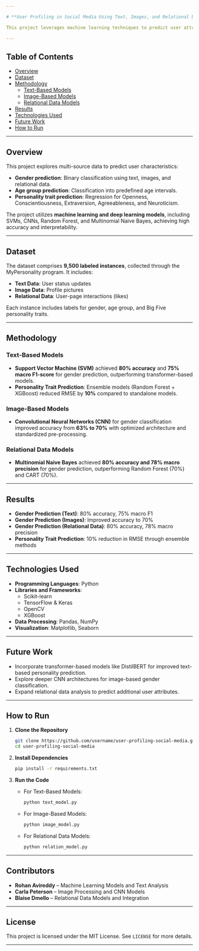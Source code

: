 ```yaml
---

# **User Profiling in Social Media Using Text, Images, and Relational Data**

This project leverages machine learning techniques to predict user attributes—**gender, age group, and Big Five personality traits**—from Facebook data. It integrates multiple data sources, including textual status updates, profile images, and user-page interactions, to build robust predictive models.

---
```


## **Table of Contents**
- [Overview](#overview)  
- [Dataset](#dataset)  
- [Methodology](#methodology)  
  - [Text-Based Models](#text-based-models)  
  - [Image-Based Models](#image-based-models)  
  - [Relational Data Models](#relational-data-models)  
- [Results](#results)  
- [Technologies Used](#technologies-used)  
- [Future Work](#future-work)  
- [How to Run](#how-to-run)  

---

## **Overview**
This project explores multi-source data to predict user characteristics:
- **Gender prediction**: Binary classification using text, images, and relational data.
- **Age group prediction**: Classification into predefined age intervals.
- **Personality trait prediction**: Regression for Openness, Conscientiousness, Extraversion, Agreeableness, and Neuroticism.

The project utilizes **machine learning and deep learning models**, including SVMs, CNNs, Random Forest, and Multinomial Naive Bayes, achieving high accuracy and interpretability.

---

## **Dataset**
The dataset comprises **9,500 labeled instances**, collected through the MyPersonality program. It includes:  
- **Text Data**: User status updates  
- **Image Data**: Profile pictures  
- **Relational Data**: User-page interactions (likes)  

Each instance includes labels for gender, age group, and Big Five personality traits.

---

## **Methodology**

### **Text-Based Models**
- **Support Vector Machine (SVM)** achieved **80% accuracy** and **75% macro F1-score** for gender prediction, outperforming transformer-based models.  
- **Personality Trait Prediction**: Ensemble models (Random Forest + XGBoost) reduced RMSE by **10%** compared to standalone models.  

### **Image-Based Models**
- **Convolutional Neural Networks (CNN)** for gender classification improved accuracy from **63% to 70%** with optimized architecture and standardized pre-processing.  

### **Relational Data Models**
- **Multinomial Naive Bayes** achieved **80% accuracy and 78% macro precision** for gender prediction, outperforming Random Forest (70%) and CART (70%).  

---

## **Results**
- **Gender Prediction (Text)**: 80% accuracy, 75% macro F1  
- **Gender Prediction (Images)**: Improved accuracy to 70%  
- **Gender Prediction (Relational Data)**: 80% accuracy, 78% macro precision  
- **Personality Trait Prediction**: 10% reduction in RMSE through ensemble methods  

---

## **Technologies Used**
- **Programming Languages**: Python  
- **Libraries and Frameworks**:  
  - Scikit-learn  
  - TensorFlow & Keras  
  - OpenCV  
  - XGBoost  
- **Data Processing**: Pandas, NumPy  
- **Visualization**: Matplotlib, Seaborn  

---

## **Future Work**
- Incorporate transformer-based models like DistilBERT for improved text-based personality prediction.  
- Explore deeper CNN architectures for image-based gender classification.  
- Expand relational data analysis to predict additional user attributes.  

---

## **How to Run**
1. **Clone the Repository**  
   ```bash
   git clone https://github.com/username/user-profiling-social-media.git
   cd user-profiling-social-media
   ```

2. **Install Dependencies**  
   ```bash
   pip install -r requirements.txt
   ```

3. **Run the Code**  
   - For Text-Based Models:  
     ```bash
     python text_model.py
     ```
   - For Image-Based Models:  
     ```bash
     python image_model.py
     ```
   - For Relational Data Models:  
     ```bash
     python relation_model.py
     ```

---

## **Contributors**
- **Rohan Avireddy** – Machine Learning Models and Text Analysis  
- **Carla Peterson** – Image Processing and CNN Models  
- **Blaise Dmello** – Relational Data Models and Integration  

---

## **License**
This project is licensed under the MIT License. See `LICENSE` for more details.

---
